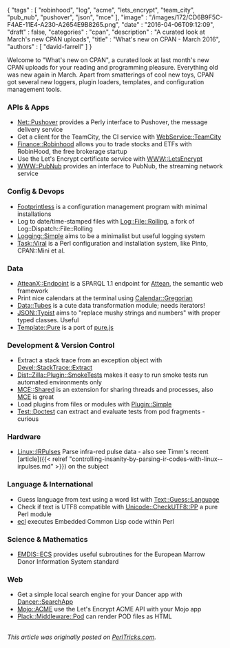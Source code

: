 {
   "tags" : [
      "robinhood",
      "log",
      "acme",
      "lets_encrypt",
      "team_city",
      "pub_nub",
      "pushover",
      "json",
      "mce"
   ],
   "image" : "/images/172/CD6B9F5C-F4AE-11E4-A230-A2654E9B8265.png",
   "date" : "2016-04-06T09:12:09",
   "draft" : false,
   "categories" : "cpan",
   "description" : "A curated look at March's new CPAN uploads",
   "title" : "What's new on CPAN - March 2016",
   "authors" : [
      "david-farrell"
   ]
}



Welcome to "What's new on CPAN", a curated look at last month's new CPAN uploads for your reading and programming pleasure. Everything old was new again in March. Apart from smatterings of cool new toys, CPAN got several new loggers, plugin loaders, templates, and configuration management tools.

### APIs & Apps
* [Net::Pushover](https://metacpan.org/pod/Net::Pushover) provides a Perly interface to Pushover, the message delivery service
* Get a client for the TeamCity, the CI service with [WebService::TeamCity](https://metacpan.org/pod/WebService::TeamCity)
* [Finance::Robinhood](https://metacpan.org/pod/Finance::Robinhood) allows you to trade stocks and ETFs with RobinHood, the free brokerage startup
* Use the Let's Encrypt certificate service with [WWW::LetsEncrypt](https://metacpan.org/pod/WWW::LetsEncrypt)
* [WWW::PubNub](https://metacpan.org/pod/WWW::PubNub) provides an interface to PubNub, the streaming network service

### Config & Devops
* [Footprintless](https://metacpan.org/pod/Footprintless) is a configuration management program with minimal installations
* Log to date/time-stamped files with [Log::File::Rolling](https://metacpan.org/pod/Log::File::Rolling), a fork of Log::Dispatch::File::Rolling
* [Logging::Simple](https://metacpan.org/pod/Logging::Simple) aims to be a minimalist but useful logging system
* [Task::Viral](https://metacpan.org/pod/Task::Viral) is a Perl configuration and installation system, like Pinto, CPAN::Mini et al.

### Data
* [AtteanX::Endpoint](https://metacpan.org/pod/AtteanX::Endpoint) is a SPARQL 1.1 endpoint for [Attean](https://metacpan.org/pod/Attean), the semantic web framework
* Print nice calendars at the terminal using [Calendar::Gregorian](https://metacpan.org/pod/Calendar::Gregorian)
* [Data::Tubes](https://metacpan.org/pod/Data::Tubes) is a cute data transformation module; needs iterators!
* [JSON::Typist](https://metacpan.org/pod/JSON::Typist) aims to "replace mushy strings and numbers" with proper typed classes. Useful
* [Template::Pure](https://metacpan.org/pod/Template::Pure) is a port of [pure.js](http://beebole.com/pure/)

### Development & Version Control
* Extract a stack trace from an exception object with [Devel::StackTrace::Extract](https://metacpan.org/pod/Devel::StackTrace::Extract)
* [Dist::Zilla::Plugin::SmokeTests](https://metacpan.org/pod/Dist::Zilla::Plugin::SmokeTests) makes it easy to run smoke tests run automated environments only
* [MCE::Shared](https://metacpan.org/pod/MCE::Shared) is an extension for sharing threads and processes, also [MCE](https://metacpan.org/pod/MCE) is great
* Load plugins from files or modules with [Plugin::Simple](https://metacpan.org/pod/Plugin::Simple)
* [Test::Doctest](https://metacpan.org/pod/Test::Doctest) can extract and evaluate tests from pod fragments - curious

### Hardware
* [Linux::IRPulses](https://metacpan.org/pod/Linux::IRPulses) Parse infra-red pulse data - also see Timm's recent [article]({{< relref "controlling-insanity-by-parsing-ir-codes-with-linux--irpulses.md" >}}) on the subject

### Language & International
* Guess language from text using a word list with [Text::Guess::Language](https://metacpan.org/pod/Text::Guess::Language)
* Check if text is UTF8 compatible with [Unicode::CheckUTF8::PP](https://metacpan.org/pod/Unicode::CheckUTF8::PP) a pure Perl module
* [ecl](https://metacpan.org/pod/ecl) executes Embedded Common Lisp code within Perl

### Science & Mathematics
* [EMDIS::ECS](https://metacpan.org/pod/EMDIS::ECS) provides useful subroutines for the European Marrow Donor Information System standard

### Web
* Get a simple local search engine for your Dancer app with [Dancer::SearchApp](https://metacpan.org/pod/Dancer::SearchApp)
* [Mojo::ACME](https://metacpan.org/pod/Mojo::ACME) use the Let's Encrypt ACME API with your Mojo app
* [Plack::Middleware::Pod](https://metacpan.org/pod/Plack::Middleware::Pod) can render POD files as HTML

\
*This article was originally posted on [PerlTricks.com](http://perltricks.com).*
